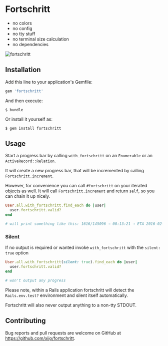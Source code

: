 # Fortschritt

 * no colors
 * no config
 * no tty stuff
 * no terminal size calculation
 * no dependencies
 
![fortschritt](https://user-images.githubusercontent.com/10758879/146650253-878fa450-3a2e-44ad-b28a-ba2dce9050bc.gif)

## Installation

Add this line to your application's Gemfile:

```ruby
gem 'fortschritt'
```

And then execute:

    $ bundle

Or install it yourself as:

    $ gem install fortschritt

## Usage

Start a progress bar by calling `with_fortschritt` on an `Enumerable` or an `ActiveRecord::Relation`.

It will create a new progress bar, that will be incremented by calling `Fortschritt.increment`.

However, for convenience you can call `#fortschritt` on your iterated objects as well. It will call `Fortschritt.increment` and return `self`, so you can chain it up nicely.

```ruby
User.all.with_fortschritt.find_each do |user|
  user.fortschritt.valid?
end

# will print something like this: 1616/145096 → 00:13:21 → ETA 2016-02-04 18:11:50
```

### Silent

If no output is required or wanted invoke `with_fortschritt` with the `silent: true` option

```ruby
User.all.with_fortschritt(silent: true).find_each do |user|
  user.fortschritt.valid?
end

# won't output any progress
```

Please note, within a Rails application fortschritt will detect the `Rails.env.test?` environment and silent itself automatically.

Fortschritt will also never output anything to a non-tty STDOUT.

## Contributing

Bug reports and pull requests are welcome on GitHub at https://github.com/xijo/fortschritt.

